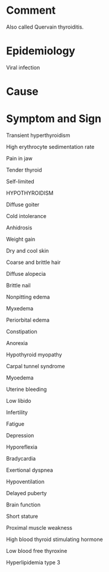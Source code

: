 # Comment

Also called Quervain thyroiditis.

# Epidemiology

Viral infection

# Cause

# Symptom and Sign

Transient hyperthyroidism

High erythrocyte sedimentation rate

Pain in jaw

Tender thyroid

Self-limited

HYPOTHYROIDISM

Diffuse goiter

Cold intolerance

Anhidrosis

Weight gain

Dry and cool skin

Coarse and brittle hair

Diffuse alopecia

Brittle nail

Nonpitting edema

Myxedema

Periorbital edema

Constipation

Anorexia

Hypothyroid myopathy

Carpal tunnel syndrome

Myoedema

Uterine bleeding

Low libido

Infertility

Fatigue

Depression

Hyporeflexia

Bradycardia

Exertional dyspnea

Hypoventilation

Delayed puberty

Brain function

Short stature

Proximal muscle weakness

High blood thyroid stimulating hormone

Low blood free thyroxine

Hyperlipidemia type 3
